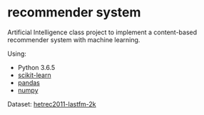 # recommender system
Artificial Intelligence class project to implement a content-based recommender system with machine learning.

Using:
* Python 3.6.5
* [scikit-learn](http://scikit-learn.org/stable/index.html)
* [pandas](https://pandas.pydata.org/)
* [numpy](http://www.numpy.org/)

Dataset: [hetrec2011-lastfm-2k](https://grouplens.org/datasets/hetrec-2011/)